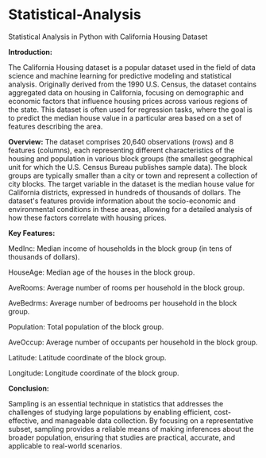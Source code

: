 # Statistical-Analysis
Statistical Analysis in Python with California Housing Dataset 

****Introduction:****

The California Housing dataset is a popular dataset used in the field of data science and machine learning for predictive modeling and statistical analysis. Originally derived from the 1990 U.S. Census, the dataset contains aggregated data on housing in California, focusing on demographic and economic factors that influence housing prices across various regions of the state. This dataset is often used for regression tasks, where the goal is to predict the median house value in a particular area based on a set of features describing the area.

**Overview:**
The dataset comprises 20,640 observations (rows) and 8 features (columns), each representing different characteristics of the housing and population in various block groups (the smallest geographical unit for which the U.S. Census Bureau publishes sample data). The block groups are typically smaller than a city or town and represent a collection of city blocks.
The target variable in the dataset is the median house value for California districts, expressed in hundreds of thousands of dollars. The dataset's features provide information about the socio-economic and environmental conditions in these areas, allowing for a detailed analysis of how these factors correlate with housing prices.

**Key Features:**

MedInc: Median income of households in the block group (in tens of thousands of dollars).

HouseAge: Median age of the houses in the block group.

AveRooms: Average number of rooms per household in the block group.

AveBedrms: Average number of bedrooms per household in the block group.

Population: Total population of the block group.

AveOccup: Average number of occupants per household in the block group.

Latitude: Latitude coordinate of the block group.

Longitude: Longitude coordinate of the block group.

**Conclusion:**

Sampling is an essential technique in statistics that addresses the challenges of studying large populations by enabling efficient, cost-effective, and manageable data collection. By focusing on a representative subset, sampling provides a reliable means of making inferences about the broader population, ensuring that studies are practical, accurate, and applicable to real-world scenarios.
